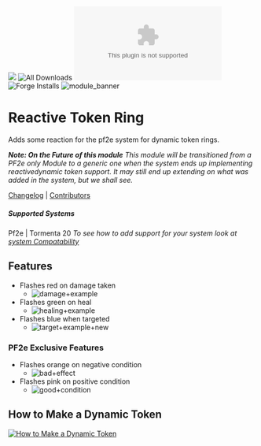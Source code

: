 ![](https://img.shields.io/badge/Foundry-v12-informational)
![All Downloads](https://img.shields.io/github/downloads/ChasarooniZ/PF2e-Reactive-Token-Ring/total?color=5e0000&label=All%20Downloads)
![Latest Release Download Count](https://img.shields.io/github/downloads/ChasarooniZ/PF2e-Reactive-Token-Ring/latest/module.zip)
![Forge Installs](https://img.shields.io/badge/dynamic/json?label=Forge%20Installs&query=package.installs&suffix=%25&url=https%3A%2F%2Fforge-vtt.com%2Fapi%2Fbazaar%2Fpackage%2Fpf2e-reactive-token-ring&colorB=4aa94a)
![module_banner](https://github.com/ChasarooniZ/pf2e-usage-updater/assets/79132112/3b2a4f8c-7ba1-4647-b073-d8ecac9d93a6)

<!--- Forge Bazaar Install % Badge -->
<!--- replace <your-module-name> with the `name` in your manifest -->
<!--- ![Forge Installs](https://img.shields.io/badge/dynamic/json?label=Forge%20Installs&query=package.installs&suffix=%25&url=https%3A%2F%2Fforge-vtt.com%2Fapi%2Fbazaar%2Fpackage%2F<your-module-name>&colorB=4aa94a) -->


# Reactive Token Ring
Adds some reaction for the pf2e system for dynamic token rings.

***Note: On the Future of this module** This module will be transitioned from a PF2e only Module to a generic one when the system ends up implementing reactivedynamic token support. It may still end up extending on what was added in the system, but we shall see.*

[Changelog](/CHANGELOG.md) | [Contributors](CONTRIBUTERS.md)
##### Supported Systems
Pf2e | Tormenta 20
*To see how to add support for your system look at [system Compatability](scripts/systemCompatability.js)*
## Features
- Flashes red on damage taken
  - ![damage+example](https://github.com/ChasarooniZ/PF2e-Reactive-Token-Ring/assets/79132112/e87d28c6-95e9-4fa9-98f7-95ebb5faf2a2)
- Flashes green on heal
  - ![healing+example](https://github.com/ChasarooniZ/PF2e-Reactive-Token-Ring/assets/79132112/55a1c569-d2b5-4d12-824e-2f10178eddef)
- Flashes blue when targeted
  - ![target+example+new](https://github.com/ChasarooniZ/PF2e-Reactive-Token-Ring/assets/79132112/a225c5e6-82e2-4e86-a9eb-b2d07d8537b9)


### PF2e Exclusive Features
- Flashes orange on negative condition
  - ![bad+effect](https://github.com/ChasarooniZ/PF2e-Reactive-Token-Ring/assets/79132112/598c187e-5044-4ce2-b3d7-40d887522f44)
- Flashes pink on positive condition
  - ![good+condition](https://github.com/ChasarooniZ/PF2e-Reactive-Token-Ring/assets/79132112/b766645e-4bfd-4198-b1bb-e36e99ea6e96)

## How to Make a Dynamic Token
[![How to Make a Dynamic Token](https://img.youtube.com/vi/P7Ot2YipUjU/0.jpg)](https://youtu.be/P7Ot2YipUjU?si=I2VRDQexxBJybVRc)